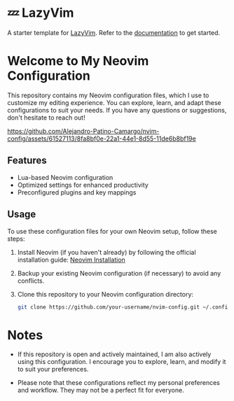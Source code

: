 # 💤 LazyVim

A starter template for [LazyVim](https://github.com/LazyVim/LazyVim).
Refer to the [documentation](https://lazyvim.github.io/installation) to get started.

# Welcome to My Neovim Configuration

This repository contains my Neovim configuration files, which I use to customize my editing experience. You can explore, learn, and adapt these configurations to suit your needs. If you have any questions or suggestions, don't hesitate to reach out!

https://github.com/Alejandro-Patino-Camargo/nvim-config/assets/61527113/8fa8bf0e-22a1-44e1-8d55-11de6b8bf19e

## Features

- Lua-based Neovim configuration
- Optimized settings for enhanced productivity
- Preconfigured plugins and key mappings

## Usage

To use these configuration files for your own Neovim setup, follow these steps:

1. Install Neovim (if you haven't already) by following the official installation guide: [Neovim Installation](https://github.com/neovim/neovim/wiki/Installing-Neovim)

2. Backup your existing Neovim configuration (if necessary) to avoid any conflicts.

3. Clone this repository to your Neovim configuration directory:
   ```sh
   git clone https://github.com/your-username/nvim-config.git ~/.config/nvim

# Notes

- If this repository is open and actively maintained, I am also actively using this configuration. I encourage you to explore, learn, and modify it to suit your preferences.

- Please note that these configurations reflect my personal preferences and workflow. They may not be a perfect fit for everyone. 
